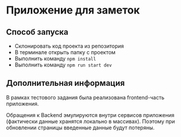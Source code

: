# Приложение для заметок

## Способ запуска

- Склонировать код проекта из репозитория
- В терминале открыть папку с проектом
- Выполнить команду ```npm install```
- Выполнить команду ```npm run start dev```

## Дополнительная информация

В рамках тестового задания была реализована frontend-часть приложения.

Обращения к Backend эмулируются внутри сервисов приложения (фактически данные хранятся локально в массивах). Поэтому при обновлении страницы введенные данные будут потеряны.



